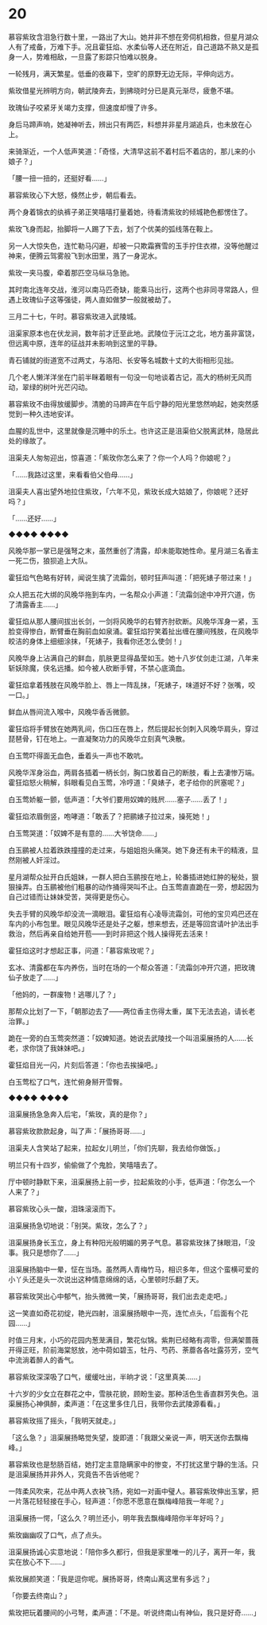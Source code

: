 # 20

慕容紫玫含泪急行数十里，一路出了大山。她并非不想在旁伺机相救，但星月湖众人有了戒备，万难下手。况且霍狂焰、水柔仙等人还在附近，自己道路不熟又是孤身一人，势难相敌，一旦露了影踪只怕难以脱身。

一轮残月，满天繁星。低垂的夜幕下，空旷的原野无边无际，平伸向远方。

紫玫借星光辨明方向，朝武陵奔去，到拂晓时分已是真元渐尽，疲惫不堪。

玫瑰仙子咬紧牙关竭力支撑，但速度却慢了许多。

身后马蹄声响，她凝神听去，辨出只有两匹，料想并非星月湖追兵，也未放在心上。

来骑渐近，一个人低声笑道：「奇怪，大清早这前不着村后不着店的，那儿来的小娘子？」

「腰一扭一扭的，还挺好看……」

慕容紫玫心下大怒，倏然止步，朝后看去。

两个身着锦衣的纨裤子弟正笑嘻嘻打量着她，待看清紫玫的倾城艳色都愣住了。

紫玫飞身而起，抬脚将一人踢了下去，划了个优美的弧线落在鞍上。

另一人大惊失色，连忙勒马闪避，却被一只欺霜赛雪的玉手拧住衣襟，没等他醒过神来，便腾云驾雾般飞到水田里，溅了一身泥水。

紫玫一夹马腹，牵着那匹空马纵马急驰。

其时南北连年交战，淮河以南马匹奇缺，能乘马出行，这两个也非同寻常路人，但遇上玫瑰仙子这等强徒，两人直如做梦一般就被劫了。

三月二十七，午时。慕容紫玫进入武陵城。

沮渠家原本也在伏龙涧，数年前才迁至此地。武陵位于沅江之北，地方虽非富饶，但远离中原，连年的征战并未影响到这里的平静。

青石铺就的街道宽不过两丈，与洛阳、长安等名城数十丈的大街相形见拙。

几个老人懒洋洋坐在门前半眯着眼有一句没一句地谈着古记，高大的杨树无风而动，翠绿的树叶光芒闪动。

慕容紫玫不由得放缓脚步。清脆的马蹄声在午后宁静的阳光里悠然响起，她突然感觉到一种久违地安详。

血腥的乱世中，这里就像是沉睡中的乐土。也许这正是沮渠伯父脱离武林，隐居此处的缘故了。

沮渠夫人匆匆迎出，惊喜道：「紫玫你怎么来了？你一个人吗？你娘呢？」

「……我路过这里，来看看伯父伯母……」

沮渠夫人喜出望外地拉住紫玫，「六年不见，紫玫长成大姑娘了，你娘呢？还好吗？」

「……还好……」

◆◆◆◆ ◆◆◆◆

风晚华那一掌已是强弩之末，虽然重创了清露，却未能取她性命。星月湖三名香主一死二伤，狼狈追上大队。

霍狂焰气色略有好转，闻说生擒了流霜剑，顿时狂声叫道：「把死婊子带过来！」

众人把五花大绑的风晚华拖到车内，一名帮众小声道：「流霜剑途中冲开穴道，伤了清露香主……」

霍狂焰从那人腰间拔出长剑，一剑将风晚华的右臂齐肘砍断。风晚华浑身一紧，玉脸变得惨白，断臂垂在胸前血如泉涌。霍狂焰狞笑着扯出缠在腰间残肢，在风晚华皎洁的身体上细细涂抹，「死婊子，我看你还怎么使剑！」

风晚华身上沾满自己的鲜血，肌肤更显得晶莹如玉。她十八岁仗剑走江湖，八年来斩妖除魔，侠名远播。如今被人砍断手臂，不禁心底滴血。

霍狂焰拿着残肢在风晚华脸上、唇上一阵乱抹，「死婊子，味道好不好？张嘴，咬一口。」

鲜血从唇间流入喉中，风晚华香舌微颤。

霍狂焰将手臂放在她两乳间，伤口压在唇上，然后提起长剑刺入风晚华肩头，穿过琵琶骨，钉在地上。一直凝聚功力的风晚华立刻真气涣散。

白玉莺吓得面无血色，垂着头一声也不敢吭。

风晚华浑身浴血，两肩各插着一柄长剑，胸口放着自己的断肢，看上去凄惨万端。霍狂焰怒火稍解，斜眼看见白玉莺，冷哼道：「臭婊子，老子给你的屄塞呢？」

白玉莺娇躯一颤，低声道：「大爷们要用奴婢的贱屄……塞子……丢了！」

霍狂焰浓眉倒竖，咆哮道：「敢丢了？把鹂婊子拉过来，操死她！」

白玉莺哭道：「奴婢不是有意的……大爷饶命……」

白玉鹂被人拉着跌跌撞撞的走过来，与姐姐抱头痛哭。她下身还有未干的精液，显然刚被人奸淫过。

星月湖帮众扯开白氏姐妹，一群人把白玉鹂按在地上，轮番插进她红肿的秘处，狠狠操弄。白玉鹂被他们粗暴的动作捅得哭叫不止。白玉莺直直跪在一旁，想起因为自己过错而让妹妹受苦，哭得更是伤心。

失去手臂的风晚华却没流一滴眼泪。霍狂焰有心凌辱流霜剑，可他的宝贝鸡巴还在车内的小布包里。眼见风晚华还是处子之躯，想来想去，还是等回宫请叶护法出手救治，然后再亲自给她开苞——到时非把这个贱人操得死去活来！

霍狂焰这时才想起正事，问道：「慕容紫玫呢？」

玄冰、清露都在车内养伤，当时在场的一个帮众答道：「流霜剑冲开穴道，把玫瑰仙子放走了……」

「他妈的，一群废物！逃哪儿了？」

那帮众比划了一下，「朝那边去了——两位香主伤得太重，属下无法去追，请长老治罪。」

跪在一旁的白玉莺突然道：「奴婢知道。她说去武陵找一个叫沮渠展扬的人……长老，求你饶了我妹妹吧。」

霍狂焰目光一闪，片刻后答道：「你也去挨操吧。」

白玉莺松了口气，连忙俯身掰开雪臀。

◆◆◆◆ ◆◆◆◆

沮渠展扬急急奔入后宅，「紫玫，真的是你？」

慕容紫玫款款起身，叫了声：「展扬哥哥……」

沮渠夫人含笑站了起来，拉起女儿明兰，「你们先聊，我去给你做饭。」

明兰只有十四岁，偷偷做了个鬼脸，笑嘻嘻去了。

厅中顿时静默下来，沮渠展扬上前一步，拉起紫玫的小手，低声道：「你怎么一个人来了？」

慕容紫玫心头一酸，泪珠滚滚而下。

沮渠展扬急切地说：「别哭。紫玫，怎么了？」

沮渠展扬身长玉立，身上有种阳光般明媚的男子气息。慕容紫玫抹了抹眼泪，「没事。我只是想你了……」

沮渠展扬脑中一晕，怔在当场。虽然两人青梅竹马，相识多年，但这个蛮横可爱的小丫头还是头一次说出这种情意绵绵的话，心里顿时乐翻了天。

慕容紫玫哭出心中郁气，抬头微微一笑，「展扬哥哥，我们出去走走吧。」

这一笑直如奇花初绽，艳光四射，沮渠展扬眼中一亮，连忙点头，「后面有个花园……」

时值三月末，小巧的花园内葱茏满目，繁花似锦。紫荆已经略有凋零，但满架蔷薇开得正旺，阶前海棠怒放，池中荷如碧玉，牡丹、芍药、荼蘼各各吐露芬芳，空气中流淌着醉人的香气。

慕容紫玫深深吸了口气，缓缓吐出，半晌才说：「这里真美……」

十六岁的少女立在群花之中，雪肤花貌，顾盼生姿。那种活色生香直群芳失色。沮渠展扬心神俱醉，柔声道：「在这里多住几日，我带你去武陵源看看。」

慕容紫玫摇了摇头，「我明天就走。」

「这么急？」沮渠展扬略觉失望，旋即道：「我跟父亲说一声，明天送你去飘梅峰。」

慕容紫玫也是愁肠百结，她打定主意隐瞒家中的惨变，不打扰这里宁静的生活。只是沮渠展扬并非外人，究竟告不告诉他呢？

一阵柔风吹来，花丛中两人衣袂飞扬，宛如一对画中璧人。慕容紫玫伸出玉掌，把一片落花轻轻接在手心，轻声道：「你愿不愿意在飘梅峰陪我一年呢？」

沮渠展扬一愕，「这么久？明兰还小，明年我去飘梅峰陪你半年好吗？」

紫玫幽幽叹了口气，点了点头。

沮渠展扬诚心实意地说：「陪你多久都行，但我是家里唯一的儿子，离开一年，我实在放心不下……」

紫玫展颜笑道：「我是逗你呢。展扬哥哥，终南山离这里有多远？」

「你要去终南山？」

紫玫把玩着腰间的小弓弩，柔声道：「不是。听说终南山有神仙，我只是好奇……」
